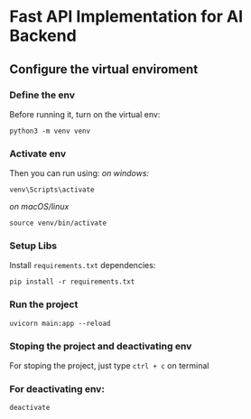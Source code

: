 # Fast API Implementation for AI Backend

## Configure the virtual enviroment
### Define the env
Before running it, turn on the virtual env:
```
python3 -m venv venv
```
### Activate env
Then you can run using:
_on windows:_
```
venv\Scripts\activate
``` 
_on macOS/linux_
```
source venv/bin/activate
```
### Setup Libs
Install `requirements.txt` dependencies:
```
pip install -r requirements.txt
```
### Run the project
```
uvicorn main:app --reload 
```

### Stoping the project and deactivating env
For stoping the project, just type `ctrl + c` on terminal

### For deactivating env:
```
deactivate
```